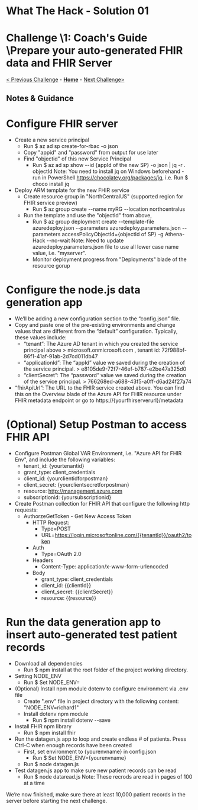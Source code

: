 # What The Hack - Solution 01 

# Challenge \1: Coach's Guide \Prepare your auto-generated FHIR data and FHIR Server

[< Previous Challenge](./Solution00.md) - **[Home](../readme.md)** - [Next Challenge>](./Solution02.md)

## Notes & Guidance
# Configure FHIR server
- Create a new service principal
    - Run $ az ad sp create-for-rbac -o json
    - Copy "appid" and "password" from output for use later
    - Find "objectid" of this new Service Principal
        - Run $ az ad sp show --id {appId of the new SP} -o json | jq -r . objectId
        Note: You need to install jq on Windows beforehand - run in PowerShell https://chocolatey.org/packages/jq, 
        i.e. Run $ choco install jq
- Deploy ARM template for the new FHIR service
    - Create resource group in "NorthCentralUS" (supported region for FHIR service preview)
        - Run $ az group create --name myRG --location northcentralus
    - Run the template and use the "objectId" from above,
        - Run $ az group deployment create --template-file azuredeploy.json --parameters azuredeploy.parameters.json --parameters accessPolicyObjectId={objectId of SP} -g Athena-Hack --no-wait
        Note: Need to update azuredeploy.parameters.json file to use all lower case name value, i.e. "myserver".
        - Monitor deployment progress from "Deployments" blade of the resource gorup

# Configure the node.js data generation app
- We’ll be adding a new configuration section to the “config.json” file.
- Copy and paste one of the pre-existing environments and change values that are different from the “default” configuration. Typically, these values include:
    - “tenant”: The Azure AD tenant in which you created the service principal above > microsoft.onmicrosoft.com , tenant id: 72f988bf-86f1-41af-91ab-2d7cd011db47
    - “applicationId”: The “appId” value we saved during the creation of the service principal. > e8105de9-72f7-46ef-b787-e2be47a325d0
    - “clientSecret”: The “password” value we saved during the creation of the service principal. > 766268ed-a688-43f5-a0ff-d6ad24f27a74
- “fhirApiUrl”: The URL to the FHIR service created above. You can find this on the Overview blade of the Azure API for FHIR resource under FHIR metadata endpoint or go to https://{yourfhirserverurl}/metadata

# (Optional) Setup Postman to access FHIR API
- Configure Postman Global VAR Environment, i.e. "Azure API for FHIR Env", and include the following variables:
    - tenant_id: {yourtenantid}
    - grant_type: client_credentials
    - client_id: {yourclientidforpostman}
    - client_secret: {yourclientsecretforpostman}
    - resource: http://management.azure.com
    - subscriptionid: {yoursubscriptionid}
- Create Postman collection for FHIR API that configure the following http requests:
    - AuthorzeGetToken - Get New Access Token
        - HTTP Request: 
            - Type=POST 
            - URL=https://login.microsoftonline.com/{{tenantId}}/oauth2/token
        - Auth
            - Type=OAuth 2.0
        - Headers
            - Content-Type: application/x-www-form-urlencoded
        - Body
            - grant_type: client_credentials
            - client_id: {{clientId}}
            - client_secret: {{clientSecret}}
            - resource: {{resource}}
# Run the data generation app to insert auto-generated test patient records
- Download all dependencies
    - Run $ npm install at the root folder of the project working directory.
- Setting NODE_ENV
    - Run $ Set NODE_ENV=<environmentname>
- (Optional) Install npm module dotenv to configure environment via .env file
    - Create ".env" file in project directory with the following content: "NODE_ENV=richard1"
    - Install dotenv npm module
        - Run $ npm install dotenv --save
- Install FHIR npm library
    - Run $ npm install fhir
- Run the datagen.js app to loop and create endless # of patients.  Press Ctrl-C when enough records have been created
    - First, set environment to {yourenvname} in config.json
        - Run $ Set NODE_ENV={yourenvname}
    - Run $ node datagen.js 
- Test datagen.js app to make sure new patient records can be read
    - Run $ node dataread.js
    Note: These recrods are read in pages of 100 at a time

We’re now finished, make sure there at least 10,000 patient records in the server before starting the next challenge.
